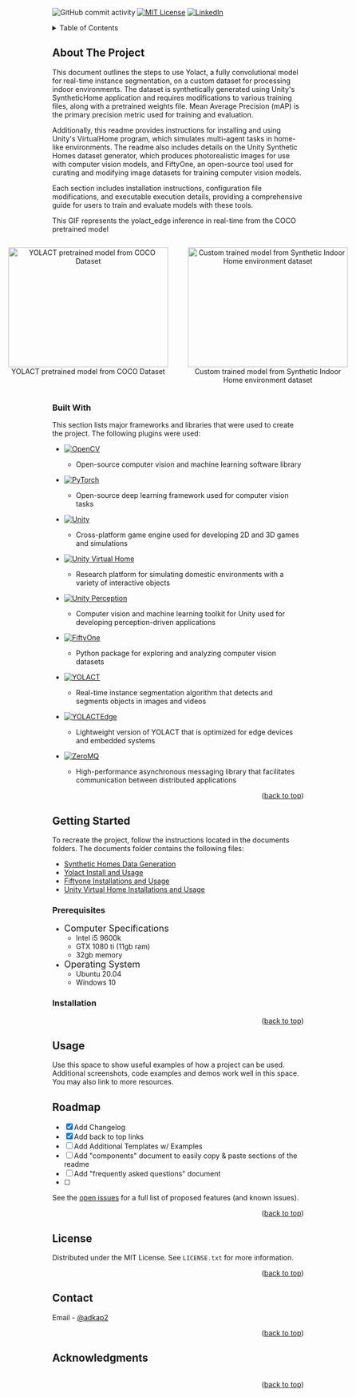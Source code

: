 <!-- Improved compatibility of back to top link: See: https://github.com/othneildrew/Best-README-Template/pull/73 -->
<a name="readme-top"></a>
<!--
*** Thanks for checking out the Best-README-Template. If you have a suggestion
*** that would make this better, please fork the repo and create a pull request
*** or simply open an issue with the tag "enhancement".
*** Don't forget to give the project a star!
*** Thanks again! Now go create something AMAZING! :D
-->



<!-- PROJECT SHIELDS -->
<!--
*** I'm using markdown "reference style" links for readability.
*** Reference links are enclosed in brackets [ ] instead of parentheses ( ).
*** See the bottom of this document for the declaration of the reference variables
*** for contributors-url, forks-url, etc. This is an optional, concise syntax you may use.
*** https://www.markdownguide.org/basic-syntax/#reference-style-links
-->
![GitHub commit activity](https://img.shields.io/github/commit-activity/y/adkap2/Instance-Segmentation-with-Unity-Interactive-Augmented-Reality?style=for-the-badge)
[![MIT License][license-shield]][license-url]
[![LinkedIn][linkedin-shield]][linkedin-url]



<!-- PROJECT LOGO -->



<!-- TABLE OF CONTENTS -->
<details>
  <summary>Table of Contents</summary>
  <ol>
    <li>
      <a href="#about-the-project">About The Project</a>
      <ul>
        <li><a href="#built-with">Built With</a></li>
      </ul>
    </li>
    <li>
      <a href="#getting-started">Getting Started</a>
      <ul>
        <li><a href="#prerequisites">Prerequisites</a></li>
        <li><a href="#installation">Installation</a></li>
      </ul>
    </li>
    <li><a href="#usage">Usage</a></li>
    <li><a href="#roadmap">Roadmap</a></li>
    <li><a href="#contributing">Contributing</a></li>
    <li><a href="#license">License</a></li>
    <li><a href="#contact">Contact</a></li>
    <li><a href="#acknowledgments">Acknowledgments</a></li>
  </ol>
</details>



<!-- ABOUT THE PROJECT -->
## About The Project

<!-- [![Product Name Screen Shot][product-screenshot]](https://example.com) -->

This document outlines the steps to use Yolact, a fully convolutional model for real-time instance segmentation, on a custom dataset for processing indoor environments. The dataset is synthetically generated using Unity's SyntheticHome application and requires modifications to various training files, along with a pretrained weights file. Mean Average Precision (mAP) is the primary precision metric used for training and evaluation.

Additionally, this readme provides instructions for installing and using Unity's VirtualHome program, which simulates multi-agent tasks in home-like environments. The readme also includes details on the Unity Synthetic Homes dataset generator, which produces photorealistic images for use with computer vision models, and FiftyOne, an open-source tool used for curating and modifying image datasets for training computer vision models.



Each section includes installation instructions, configuration file modifications, and executable execution details, providing a comprehensive guide for users to train and evaluate models with these tools.

This GIF represents the yolact_edge inference in real-time from the COCO pretrained model



<div style="text-align:center;">
  <div style="display:flex;justify-content:center;">
    <figure style="margin-right:20px;">
      <img src="videos/coco_trained_model.gif" width="320" height="240" alt="YOLACT pretrained model from COCO Dataset">
      <figcaption>YOLACT pretrained model from COCO Dataset</figcaption>
    </figure>
    <figure style="margin-left:20px;">
      <img src="videos/adam_trained_original.gif" width="320" height="240" alt="Custom trained model from Synthetic Indoor Home environment dataset">
      <figcaption style="text-align:center;">Custom trained model from Synthetic Indoor Home environment dataset</figcaption>
    </figure>
  </div>
</div>




### Built With

This section lists major frameworks and libraries that were used to create the project. The following plugins were used:


* [![OpenCV](https://img.shields.io/badge/OpenCV-5C3EE8?style=for-the-badge&logo=OpenCV&logoColor=white)](https://opencv.org/)
  - Open-source computer vision and machine learning software library
* [![PyTorch](https://img.shields.io/badge/PyTorch-EE4C2C?style=for-the-badge&logo=PyTorch&logoColor=white)](https://pytorch.org/)
  *  Open-source deep learning framework used for computer vision tasks
* [![Unity](https://img.shields.io/badge/Unity-000000?style=for-the-badge&logo=Unity&logoColor=white)](https://unity.com/)
  * Cross-platform game engine used for developing 2D and 3D games and simulations
* [![Unity Virtual Home](https://img.shields.io/badge/Unity_Virtual_Home-003146?style=for-the-badge&logo=Unity&logoColor=white)](https://www.virtual-home.org/)
  * Research platform for simulating domestic environments with a variety of interactive objects

* [![Unity Perception](https://img.shields.io/badge/Unity_Perception-000000?style=for-the-badge&logo=unity&logoColor=white)](https://docs.unity3d.com/Packages/com.unity.perception@1.0/manual/index.html)
  * Computer vision and machine learning toolkit for Unity used for developing perception-driven applications
* [![FiftyOne](https://img.shields.io/badge/FiftyOne-008CBA?style=for-the-badge&logo=fiftyone&logoColor=white)](https://voxel51.com/fiftyone/)
  * Python package for exploring and analyzing computer vision datasets
* [![YOLACT](https://img.shields.io/badge/YOLACT-FFA500?style=for-the-badge&logo=yolact&logoColor=white)](https://github.com/dbolya/yolact/)
  * Real-time instance segmentation algorithm that detects and segments objects in images and videos
* [![YOLACTEdge](https://img.shields.io/badge/YOLACTEdge-4B0082?style=for-the-badge&logo=yolactedge&logoColor=white)](https://github.com/razorx89/YOLACTEdge/)
  * Lightweight version of YOLACT that is optimized for edge devices and embedded systems
* [![ZeroMQ](https://img.shields.io/badge/ZeroMQ-D91E18?style=for-the-badge&logo=ZeroMQ&logoColor=white)](https://zeromq.org/)
  * High-performance asynchronous messaging library that facilitates communication between distributed applications



<p align="right">(<a href="#readme-top">back to top</a>)</p>



<!-- GETTING STARTED -->
## Getting Started

To recreate the project, follow the instructions located in the documents folders. The documents folder contains the following files:

* [Synthetic Homes Data Generation](documentation/SyntheticHomes_Data_Generator_README.pdf)
* [Yolact Install and Usage](documentation/Yolact_Training_README.pdf)
* [Fiftyone Installations and Usage](documentation/FiftyOne_README.pdf)
* [Unity Virtual Home Installations and Usage](documentation/Unity_Virtual_Home_README.pdf)

### Prerequisites

* <font size = "4"> Computer Specifications</font>
  * Intel i5 9600k
  * GTX 1080 ti (11gb ram)
  * 32gb memory
* <font size = "4">Operating System</font>
  * Ubuntu 20.04
  * Windows 10


### Installation


<p align="right">(<a href="#readme-top">back to top</a>)</p>



<!-- USAGE EXAMPLES -->
## Usage

Use this space to show useful examples of how a project can be used. Additional screenshots, code examples and demos work well in this space. You may also link to more resources.



<!-- ROADMAP -->
## Roadmap
- [x] Add Changelog
- [x] Add back to top links
- [ ] Add Additional Templates w/ Examples
- [ ] Add "components" document to easily copy & paste sections of the readme
- [ ] Add "frequently asked questions" document
- [ ] 

See the [open issues](https://github.com/othneildrew/Best-README-Template/issues) for a full list of proposed features (and known issues).

<p align="right">(<a href="#readme-top">back to top</a>)</p>



<!-- LICENSE -->
## License

Distributed under the MIT License. See `LICENSE.txt` for more information.

<p align="right">(<a href="#readme-top">back to top</a>)</p>


<!-- CONTACT -->
## Contact

Email - [@adkap2](mailto:adkap2@gmail.com)

<p align="right">(<a href="#readme-top">back to top</a>)</p>


<!-- ACKNOWLEDGMENTS -->
## Acknowledgments

```markdown

```

<p align="right">(<a href="#readme-top">back to top</a>)</p>



<!-- MARKDOWN LINKS & IMAGES -->
<!-- https://www.markdownguide.org/basic-syntax/#reference-style-links -->
[contributors-shield]: https://img.shields.io/github/contributors/othneildrew/Best-README-Template.svg?style=for-the-badge


[contributors-url]: https://github.com/adkap2/Instance-Segmentation-with-Unity-Interactive-Augmented-Reality/graphs/contributors
[forks-shield]: https://img.shields.io/github/forks/othneildrew/Best-README-Template.svg?style=for-the-badge
[forks-url]: https://github.com/othneildrew/Best-README-Template/network/members
[stars-shield]: https://img.shields.io/github/stars/othneildrew/Best-README-Template.svg?style=for-the-badge
[stars-url]: https://github.com/othneildrew/Best-README-Template/stargazers
[issues-shield]: https://img.shields.io/github/issues/othneildrew/Best-README-Template.svg?style=for-the-badge
[issues-url]: https://github.com/othneildrew/Best-README-Template/issues
[license-shield]: https://img.shields.io/github/license/othneildrew/Best-README-Template.svg?style=for-the-badge
[license-url]: https://github.com/othneildrew/Best-README-Template/blob/master/LICENSE.txt
[linkedin-shield]: https://img.shields.io/badge/-LinkedIn-black.svg?style=for-the-badge&logo=linkedin&colorB=555
[linkedin-url]: https://www.linkedin.com/in/adam-goldstein123/
[product-screenshot]: images/screenshot.png
